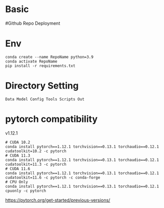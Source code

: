 # Basic
 
#Github Repo Deployment

# Env

    conda create --name RepoName python=3.9
    conda activate RepoName
    pip install -r requirements.txt

# Directory Setting

`
Data
Model
Config
Tools
Scripts
Out
`


# pytorch compatibility

v1.12.1

    # CUDA 10.2
    conda install pytorch==1.12.1 torchvision==0.13.1 torchaudio==0.12.1 cudatoolkit=10.2 -c pytorch
    # CUDA 11.3
    conda install pytorch==1.12.1 torchvision==0.13.1 torchaudio==0.12.1 cudatoolkit=11.3 -c pytorch
    # CUDA 11.6
    conda install pytorch==1.12.1 torchvision==0.13.1 torchaudio==0.12.1 cudatoolkit=11.6 -c pytorch -c conda-forge
    # CPU Only
    conda install pytorch==1.12.1 torchvision==0.13.1 torchaudio==0.12.1 cpuonly -c pytorch


https://pytorch.org/get-started/previous-versions/ 
